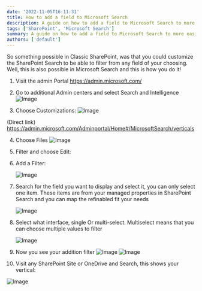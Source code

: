 ```yaml
---
date: '2022-11-05T16:11:31'
title: How to add a field to Microsoft Search
description: A guide on how to add a field to Microsoft Search to more easily search for content
tags: ['SharePoint', 'Microsoft Search']
summary: A guide on how to add a field to Microsoft Search to more easily search for content
authors: ['default']
---
```


So something possible in Classic SharePoint, was that you could customize the SharePoint Search to be able to filter from any field of your choosing. Well, this is also possible in Microsoft Search and this is how you do it!

1. Visit the admin Portal
   https://admin.microsoft.com/

2. Go to additional Admin centers and select Search and Intelligence
   ![Image](/static/images/assets/addNewSearchVertical/1.png)

3. Choose Customizations:
   ![Image](/static/images/assets/addNewSearchVertical/2.png)

(Direct link)
https://admin.microsoft.com/Adminportal/Home#/MicrosoftSearch/verticals

4. Choose Files
   ![Image](/static/images/assets/addNewSearchVertical/3.png)

5. Filter and choose Edit:

6. Add a Filter:

   ![Image](/static/images/assets/addNewSearchVertical/4.png)

7. Search for the field you want to display and select it, you can only select one item.
   These items are from your managed properties in SharePoint Search and you can map the refinabled fit your needs

   ![Image](/static/images/assets/addNewSearchVertical/5.png)

8. Select what interface, single Or multi-select. Multiselect means that you can choose multiple values to filter

   ![Image](/static/images/assets/addNewSearchVertical/6.png)

9. Now you see your addition filter
   ![Image](/static/images/assets/addNewSearchVertical/7.png)
   ![Image](/static/images/assets/addNewSearchVertical/8.png)

10. Visit any SharePoint Site or OneDrive and Search, this shows your vertical:

![Image](/static/images/assets/addNewSearchVertical/10.png)
